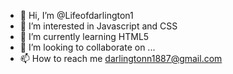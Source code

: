 - 👋 Hi, I’m @Lifeofdarlington1
- 👀 I’m interested in Javascript and CSS
- 🌱 I’m currently learning HTML5
- 💞️ I’m looking to collaborate on ...
- 📫 How to reach me darlingtonn1887@gmail.com

<!---
Lifeofdarlington1/Lifeofdarlington1 is a ✨ special ✨ repository because its `README.md` (this file) appears on your GitHub profile.
You can click the Preview link to take a look at your changes.
--->

